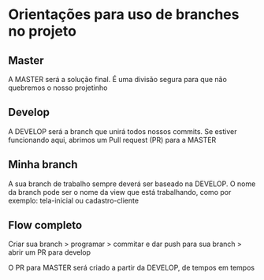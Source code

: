 # Orientações para uso de branches no projeto
## Master
A MASTER será a solução final. É uma divisão segura para que não quebremos o nosso projetinho
## Develop
A DEVELOP será a branch que unirá todos nossos commits. Se estiver funcionando aqui, abrimos um Pull request (PR) para a MASTER
## Minha branch
A sua branch de trabalho sempre deverá ser baseado na DEVELOP. O nome da branch pode ser o nome da view que está trabalhando, como por exemplo: tela-inicial ou cadastro-cliente
## Flow completo
Criar sua branch > programar > commitar e dar push para sua branch > abrir um PR para develop

O PR para MASTER será criado a partir da DEVELOP, de tempos em tempos
